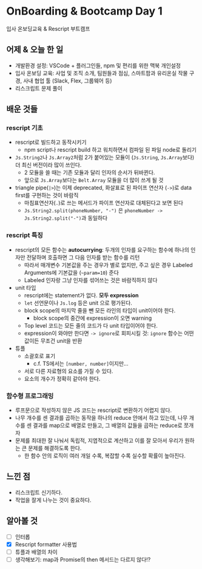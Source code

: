 # OnBoarding & Bootcamp Day 1

입사 온보딩교육 & Rescript 부트캠프

## 어제 & 오늘 한 일
- 개발환경 설정: VSCode + 플러그인들, npm 및 편리를 위한 맥북 개인설정
- 입사 온보딩 교육: 사업 및 조직 소개, 팀원들과 점심, 스마트팜과 유리온실 작물 구경, 사내 협업 툴 (Slack, Flex, 그룹웨어 등)
- 리스크립트 문제 풀이 

## 배운 것들

### rescript 기초
- rescript로 빌드하고 동작시키기
  - npm script나 rescript build 하고 워치하면서 컴파일 된 파일 node로 돌리기 
- `Js.String2`나 `Js.Array2`처럼 2가 붙어있는 모듈이 (`Js.String`, `Js.Array`보다) 더 최신 버전이라 많이 쓰인다.
  - 2 모듈을 쓸 때는 기존 모듈과 달리 인자의 순서가 뒤바뀐다.
  - 앞으로 `Js.Array`보다는 `Belt.Array` 모듈을 더 많이 쓰게 될 것
- triangle pipe(`|>`)는 이제 deprecated, 화살표로 된 파이프 연산자 (`->`)로 data first를 구현하는 것이 바람직
  - 마침표연산자(`.`)로 쓰는 메서드가 파이프 연산자로 대체된다고 보면 된다
  - `Js.String2.split(phoneNumber, "-")` 은 `phoneNumber -> Js.String2.split("-")`과 동일하다

### rescript 특징
- rescript의 모든 함수는 **autocurrying**: 두개의 인자를 요구하는 함수에 하나의 인자만 전달하며 호출하면 그 다음 인자를 받는 함수를 리턴
  - 따라서 매개변수 기본값을 주는 경우가 별로 없지만, 주고 싶은 경우 Labeled Arguments에 기본값을 (`~param=10`) 준다
  - Labeled 인자랑 그냥 인자를 섞어쓰는 것은 바람직하지 않다
- unit 타입
  - rescript에는 statement가 없다. **모두 expression**
  - `let` 선언문이나 `Js.log` 등은 unit 으로 평가된다.
  - block scope의 마지막 줄을 뺀 모든 라인의 타입이 unit이어야 한다.
    - block scope의 중간에 expression이 오면 warning 
  - Top level 코드는 모든 줄의 코드가 다 unit 타입이어야 한다.
  - expression이 와야만 한다면 `-> ignore`로 회피시킬 것: `ignore` 함수는 어떤 값이든 무조건 unit을 반환
- 튜플
  - 소괄호로 표기 
    - c.f. TS에서는 `[number, number]`이지만... 
  - 서로 다른 자료형의 요소를 가질 수 있다.
  - 요소의 개수가 정확히 같아야 한다.

### 함수형 프로그래밍
- 루프문으로 작성하지 않은 JS 코드는 rescript로 변환하기 어렵지 않다. 
- 나무 개수를 센 결과를 곱하는 동작을 하나의 reduce 안에서 하고 있는데, 나무 개수를 센 결과를 map으로 배열로 만들고, 그 배열의 값들을 곱하는 reduce로 쪼개자
- 문제를 최대한 잘 나눠서 독립적, 지엽적으로 계산하고 이를 잘 모아서 우리가 원하는 큰 문제를 해결하도록 한다.
  - 한 함수 안의 로직이 여러 개일 수록, 복잡할 수록 실수할 확률이 높아진다.

## 느낀 점
- 리스크립트 신기하다.
- 작업을 잘게 나누는 것이 중요하다.

## 알아볼 것

- [ ] 인터롭
- [x] Rescript formatter 사용법
- [ ] 튜플과 배열의 차이
- [ ] 생각해보기: map과 Promise의 then 메서드는 다르지 않다!?
